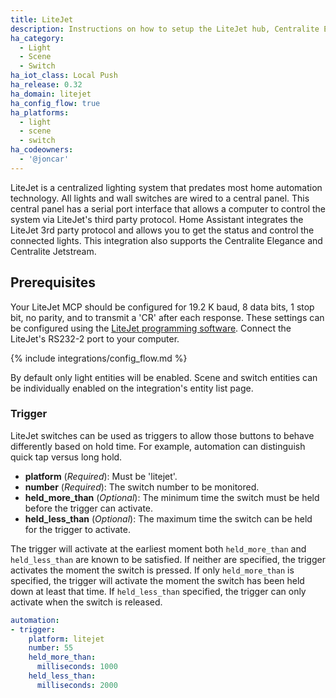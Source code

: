 ```yaml
---
title: LiteJet
description: Instructions on how to setup the LiteJet hub, Centralite Elegance or Centralite Jetstream within Home Assistant.
ha_category:
  - Light
  - Scene
  - Switch
ha_iot_class: Local Push
ha_release: 0.32
ha_domain: litejet
ha_config_flow: true
ha_platforms:
  - light
  - scene
  - switch
ha_codeowners:
  - '@joncar'
---
```


LiteJet is a centralized lighting system that predates most home automation technology. All lights and wall switches are wired to a central panel. This central panel has a serial port interface that allows a computer to control the system via LiteJet's third party protocol. Home Assistant integrates the LiteJet 3rd party protocol and allows you to get the status and control the connected lights. This integration also supports the Centralite Elegance and Centralite Jetstream.

## Prerequisites

Your LiteJet MCP should be configured for 19.2 K baud, 8 data bits, 1 stop bit, no parity, and to transmit a 'CR' after each response. These settings can be configured using the [LiteJet programming software](https://www.centralite.com/helpdesk/knowledgebase.php?article=735). Connect the LiteJet's RS232-2 port to your computer.

{% include integrations/config_flow.md %}

By default only light entities will be enabled. Scene and switch entities can be individually enabled on the integration's entity list page.

### Trigger

LiteJet switches can be used as triggers to allow those buttons to behave differently based on hold time. For example, automation can distinguish quick tap versus long hold.

- **platform** (*Required*): Must be 'litejet'.
- **number** (*Required*): The switch number to be monitored.
- **held_more_than** (*Optional*): The minimum time the switch must be held before the trigger can activate.
- **held_less_than** (*Optional*): The maximum time the switch can be held for the trigger to activate.

The trigger will activate at the earliest moment both `held_more_than` and `held_less_than` are known to be satisfied. If neither are specified, the trigger activates the moment the switch is pressed. If only `held_more_than` is specified, the trigger will activate the moment the switch has been held down at least that time. If `held_less_than` specified, the trigger can only activate when the switch is released.

```yaml
automation:
- trigger:
    platform: litejet
    number: 55
    held_more_than:
      milliseconds: 1000
    held_less_than:
      milliseconds: 2000
```
